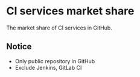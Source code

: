 # CI services market share

The market share of CI services in GitHub.

## Notice

- Only public repository in GitHub
- Exclude Jenkins, GitLab CI
